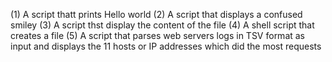 (1) A script thatt prints Hello world
(2) A script that displays a confused smiley
(3) A script thst display the content of the file
(4) A shell script that creates a file 
(5) A script that parses web servers logs in TSV format as input and displays the 11 hosts or IP addresses which did the most requests
